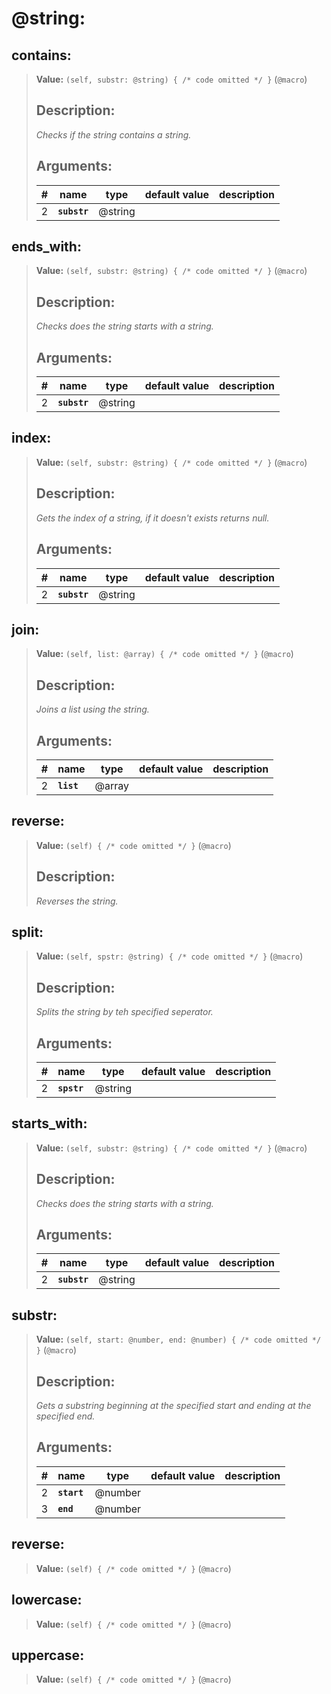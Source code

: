  

# **@string**: 
 
## **contains**:

> **Value:** `(self, substr: @string) { /* code omitted */ }` (`@macro`) 
>
>## Description: 
> _Checks if the string contains a string._
>## Arguments:
>
>| # | name | type | default value | description |
>| - | ---- | ---- | ------------- | ----------- |
>| 2 | **`substr`** | @string | | |
>  
>  
>

## **ends\_with**:

> **Value:** `(self, substr: @string) { /* code omitted */ }` (`@macro`) 
>
>## Description: 
> _Checks does the string starts with a string._
>## Arguments:
>
>| # | name | type | default value | description |
>| - | ---- | ---- | ------------- | ----------- |
>| 2 | **`substr`** | @string | | |
>  
>  
>

## **index**:

> **Value:** `(self, substr: @string) { /* code omitted */ }` (`@macro`) 
>
>## Description: 
> _Gets the index of a string, if it doesn't exists returns null._
>## Arguments:
>
>| # | name | type | default value | description |
>| - | ---- | ---- | ------------- | ----------- |
>| 2 | **`substr`** | @string | | |
>  
>  
>

## **join**:

> **Value:** `(self, list: @array) { /* code omitted */ }` (`@macro`) 
>
>## Description: 
> _Joins a list using the string._
>## Arguments:
>
>| # | name | type | default value | description |
>| - | ---- | ---- | ------------- | ----------- |
>| 2 | **`list`** | @array | | |
>  
>  
>

## **reverse**:

> **Value:** `(self) { /* code omitted */ }` (`@macro`) 
>
>## Description: 
> _Reverses the string._
>
>  
>

## **split**:

> **Value:** `(self, spstr: @string) { /* code omitted */ }` (`@macro`) 
>
>## Description: 
> _Splits the string by teh specified seperator._
>## Arguments:
>
>| # | name | type | default value | description |
>| - | ---- | ---- | ------------- | ----------- |
>| 2 | **`spstr`** | @string | | |
>  
>  
>

## **starts\_with**:

> **Value:** `(self, substr: @string) { /* code omitted */ }` (`@macro`) 
>
>## Description: 
> _Checks does the string starts with a string._
>## Arguments:
>
>| # | name | type | default value | description |
>| - | ---- | ---- | ------------- | ----------- |
>| 2 | **`substr`** | @string | | |
>  
>  
>

## **substr**:

> **Value:** `(self, start: @number, end: @number) { /* code omitted */ }` (`@macro`) 
>
>## Description: 
> _Gets a substring beginning at the specified start and ending at the specified end._
>## Arguments:
>
>| # | name | type | default value | description |
>| - | ---- | ---- | ------------- | ----------- |
>| 2 | **`start`** | @number | | |
>  | 3 | **`end`** | @number | | |
>  
>  
>

## **reverse**:

> **Value:** `(self) { /* code omitted */ }` (`@macro`) 
>
>  
>

## **lowercase**:

> **Value:** `(self) { /* code omitted */ }` (`@macro`) 
>
>
>

## **uppercase**:

> **Value:** `(self) { /* code omitted */ }` (`@macro`) 
>
>
>

